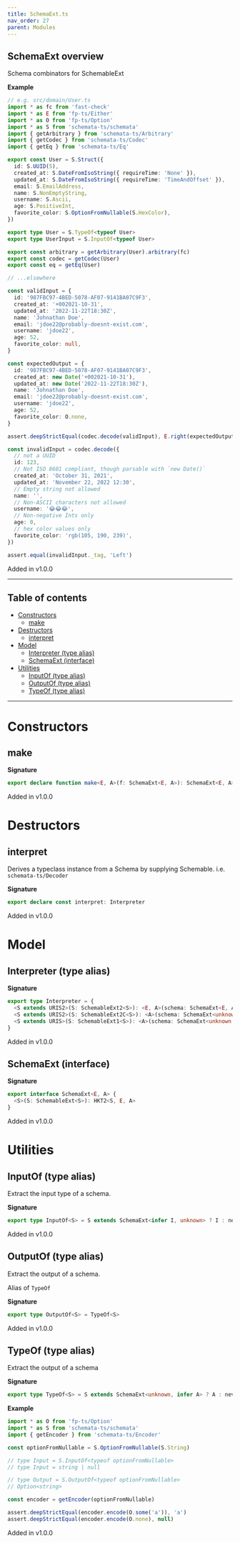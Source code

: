 ```yaml
---
title: SchemaExt.ts
nav_order: 27
parent: Modules
---
```


## SchemaExt overview

Schema combinators for SchemableExt

**Example**

```ts
// e.g. src/domain/User.ts
import * as fc from 'fast-check'
import * as E from 'fp-ts/Either'
import * as O from 'fp-ts/Option'
import * as S from 'schemata-ts/schemata'
import { getArbitrary } from 'schemata-ts/Arbitrary'
import { getCodec } from 'schemata-ts/Codec'
import { getEq } from 'schemata-ts/Eq'

export const User = S.Struct({
  id: S.UUID(5),
  created_at: S.DateFromIsoString({ requireTime: 'None' }),
  updated_at: S.DateFromIsoString({ requireTime: 'TimeAndOffset' }),
  email: S.EmailAddress,
  name: S.NonEmptyString,
  username: S.Ascii,
  age: S.PositiveInt,
  favorite_color: S.OptionFromNullable(S.HexColor),
})

export type User = S.TypeOf<typeof User>
export type UserInput = S.InputOf<typeof User>

export const arbitrary = getArbitrary(User).arbitrary(fc)
export const codec = getCodec(User)
export const eq = getEq(User)

// ...elsewhere

const validInput = {
  id: '987FBC97-4BED-5078-AF07-9141BA07C9F3',
  created_at: '+002021-10-31',
  updated_at: '2022-11-22T18:30Z',
  name: 'Johnathan Doe',
  email: 'jdoe22@probably-doesnt-exist.com',
  username: 'jdoe22',
  age: 52,
  favorite_color: null,
}

const expectedOutput = {
  id: '987FBC97-4BED-5078-AF07-9141BA07C9F3',
  created_at: new Date('+002021-10-31'),
  updated_at: new Date('2022-11-22T18:30Z'),
  name: 'Johnathan Doe',
  email: 'jdoe22@probably-doesnt-exist.com',
  username: 'jdoe22',
  age: 52,
  favorite_color: O.none,
}

assert.deepStrictEqual(codec.decode(validInput), E.right(expectedOutput))

const invalidInput = codec.decode({
  // not a UUID
  id: 123,
  // Not ISO 8601 compliant, though parsable with `new Date()`
  created_at: 'October 31, 2021',
  updated_at: 'November 22, 2022 12:30',
  // Empty string not allowed
  name: '',
  // Non-ASCII characters not allowed
  username: '😂😂😂',
  // Non-negative Ints only
  age: 0,
  // hex color values only
  favorite_color: 'rgb(105, 190, 239)',
})

assert.equal(invalidInput._tag, 'Left')
```

Added in v1.0.0

---

<h2 class="text-delta">Table of contents</h2>

- [Constructors](#constructors)
  - [make](#make)
- [Destructors](#destructors)
  - [interpret](#interpret)
- [Model](#model)
  - [Interpreter (type alias)](#interpreter-type-alias)
  - [SchemaExt (interface)](#schemaext-interface)
- [Utilities](#utilities)
  - [InputOf (type alias)](#inputof-type-alias)
  - [OutputOf (type alias)](#outputof-type-alias)
  - [TypeOf (type alias)](#typeof-type-alias)

---

# Constructors

## make

**Signature**

```ts
export declare function make<E, A>(f: SchemaExt<E, A>): SchemaExt<E, A>
```

Added in v1.0.0

# Destructors

## interpret

Derives a typeclass instance from a Schema by supplying Schemable. i.e. `schemata-ts/Decoder`

**Signature**

```ts
export declare const interpret: Interpreter
```

Added in v1.0.0

# Model

## Interpreter (type alias)

**Signature**

```ts
export type Interpreter = {
  <S extends URIS2>(S: SchemableExt2<S>): <E, A>(schema: SchemaExt<E, A>) => Kind2<S, E, A>
  <S extends URIS2>(S: SchemableExt2C<S>): <A>(schema: SchemaExt<unknown, A>) => Kind2<S, unknown, A>
  <S extends URIS>(S: SchemableExt1<S>): <A>(schema: SchemaExt<unknown, A>) => Kind<S, A>
}
```

Added in v1.0.0

## SchemaExt (interface)

**Signature**

```ts
export interface SchemaExt<E, A> {
  <S>(S: SchemableExt<S>): HKT2<S, E, A>
}
```

Added in v1.0.0

# Utilities

## InputOf (type alias)

Extract the input type of a schema.

**Signature**

```ts
export type InputOf<S> = S extends SchemaExt<infer I, unknown> ? I : never
```

Added in v1.0.0

## OutputOf (type alias)

Extract the output of a schema.

Alias of `TypeOf`

**Signature**

```ts
export type OutputOf<S> = TypeOf<S>
```

Added in v1.0.0

## TypeOf (type alias)

Extract the output of a schema

**Signature**

```ts
export type TypeOf<S> = S extends SchemaExt<unknown, infer A> ? A : never
```

**Example**

```ts
import * as O from 'fp-ts/Option'
import * as S from 'schemata-ts/schemata'
import { getEncoder } from 'schemata-ts/Encoder'

const optionFromNullable = S.OptionFromNullable(S.String)

// type Input = S.InputOf<typeof optionFromNullable>
// type Input = string | null

// type Output = S.OutputOf<typeof optionFromNullable>
// Option<string>

const encoder = getEncoder(optionFromNullable)

assert.deepStrictEqual(encoder.encode(O.some('a')), 'a')
assert.deepStrictEqual(encoder.encode(O.none), null)
```

Added in v1.0.0
